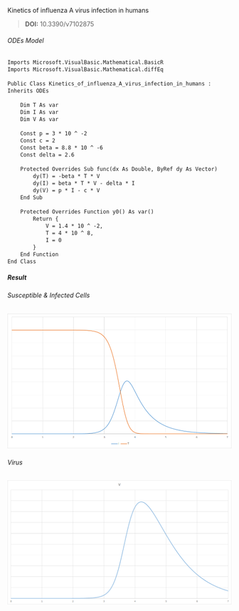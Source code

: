 Kinetics of influenza A virus infection in humans

> **DOI:** 10.3390/v7102875

###### ODEs Model

```vbnet
Imports Microsoft.VisualBasic.Mathematical.BasicR
Imports Microsoft.VisualBasic.Mathematical.diffEq

Public Class Kinetics_of_influenza_A_virus_infection_in_humans : Inherits ODEs

    Dim T As var
    Dim I As var
    Dim V As var

    Const p = 3 * 10 ^ -2
    Const c = 2
    Const beta = 8.8 * 10 ^ -6
    Const delta = 2.6

    Protected Overrides Sub func(dx As Double, ByRef dy As Vector)
        dy(T) = -beta * T * V
        dy(I) = beta * T * V - delta * I
        dy(V) = p * I - c * V
    End Sub

    Protected Overrides Function y0() As var()
        Return {
            V = 1.4 * 10 ^ -2,
            T = 4 * 10 ^ 8,
            I = 0
        }
    End Function
End Class
```

##### Result

###### Susceptible & Infected Cells
![](./Cells.png)

###### Virus
![](./Virus.png)